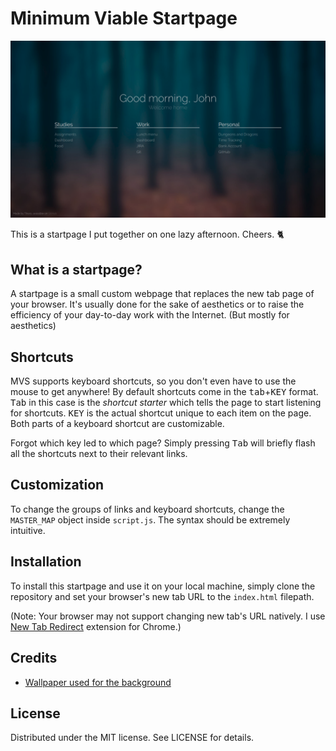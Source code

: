 # Minimum Viable Startpage

![Screenshot](https://raw.githubusercontent.com/0-Tikaro/minimum-viable-startpage/master/docs/screenshot.png)

This is a startpage I put together on one lazy afternoon. Cheers. :cat2:

## What is a startpage?
A startpage is a small custom webpage that replaces the new tab page of your browser. It's usually done for the sake of aesthetics or to raise the efficiency of your day-to-day work with the Internet. (But mostly for aesthetics)

## Shortcuts
MVS supports keyboard shortcuts, so you don't even have to use the mouse to get anywhere! By default shortcuts come in the <kbd>tab</kbd>+<kbd>KEY</kbd> format. <kbd>Tab</kbd> in this case is the *shortcut starter* which tells the page to start listening for shortcuts. <kbd>KEY</kbd> is the actual shortcut unique to each item on the page. Both parts of a keyboard shortcut are customizable.

Forgot which key led to which page? Simply pressing <kbd>Tab</kbd> will briefly flash all the shortcuts next to their relevant links.

## Customization
To change the groups of links and keyboard shortcuts, change the `MASTER_MAP` object inside `script.js`. The syntax should be extremely intuitive.

## Installation
To install this startpage and use it on your local machine, simply clone the repository and set your browser's new tab URL to the `index.html` filepath.

(Note: Your browser may not support changing new tab's URL natively. I use [New Tab Redirect](https://chrome.google.com/webstore/detail/new-tab-redirect/icpgjfneehieebagbmdbhnlpiopdcmna) extension for Chrome.)

## Credits
* [Wallpaper used for the background](https://wallpapercave.com/wp/VD8ldiL.jpg)

## License
Distributed under the MIT license. See LICENSE for details.
